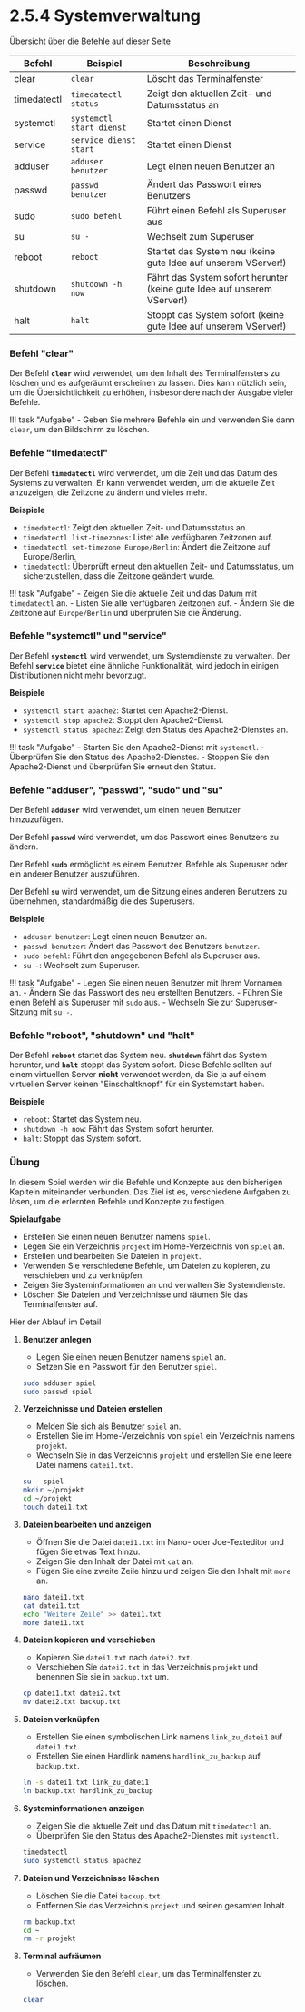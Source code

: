 # 2.5.4 Systemverwaltung

Übersicht über die Befehle auf dieser Seite

| Befehl     | Beispiel | Beschreibung |
|------------|----------|--------------|
| clear      | `clear`  | Löscht das Terminalfenster |
| timedatectl| `timedatectl status` | Zeigt den aktuellen Zeit- und Datumsstatus an |
| systemctl  | `systemctl start dienst` | Startet einen Dienst |
| service    | `service dienst start` | Startet einen Dienst |
| adduser    | `adduser benutzer` | Legt einen neuen Benutzer an |
| passwd     | `passwd benutzer` | Ändert das Passwort eines Benutzers |
| sudo       | `sudo befehl` | Führt einen Befehl als Superuser aus |
| su         | `su -` | Wechselt zum Superuser |
| reboot     | `reboot` | Startet das System neu (keine gute Idee auf unserem VServer!)|
| shutdown   | `shutdown -h now` | Fährt das System sofort herunter (keine gute Idee auf unserem VServer!)|
| halt       | `halt` | Stoppt das System sofort (keine gute Idee auf unserem VServer!)|

### Befehl "**clear**"

Der Befehl **`clear`** wird verwendet, um den Inhalt des Terminalfensters zu löschen und es aufgeräumt erscheinen zu lassen. Dies kann nützlich sein, um die Übersichtlichkeit zu erhöhen, insbesondere nach der Ausgabe vieler Befehle.

!!! task "Aufgabe"
    - Geben Sie mehrere Befehle ein und verwenden Sie dann `clear`, um den Bildschirm zu löschen.

### Befehle "**timedatectl**"

Der Befehl **`timedatectl`** wird verwendet, um die Zeit und das Datum des Systems zu verwalten. Er kann verwendet werden, um die aktuelle Zeit anzuzeigen, die Zeitzone zu ändern und vieles mehr. 

**Beispiele**

- `timedatectl`: Zeigt den aktuellen Zeit- und Datumsstatus an.
- `timedatectl list-timezones`: Listet alle verfügbaren Zeitzonen auf.
- `timedatectl set-timezone Europe/Berlin`: Ändert die Zeitzone auf Europe/Berlin.
- `timedatectl`: Überprüft erneut den aktuellen Zeit- und Datumsstatus, um sicherzustellen, dass die Zeitzone geändert wurde.

!!! task "Aufgabe"
    - Zeigen Sie die aktuelle Zeit und das Datum mit `timedatectl` an.
    - Listen Sie alle verfügbaren Zeitzonen auf.
    - Ändern Sie die Zeitzone auf `Europe/Berlin` und überprüfen Sie die Änderung.

### Befehle "**systemctl**" und "**service**"

Der Befehl **`systemctl`** wird verwendet, um Systemdienste zu verwalten. Der Befehl **`service`** bietet eine ähnliche Funktionalität, wird jedoch in einigen Distributionen nicht mehr bevorzugt.

**Beispiele**

- `systemctl start apache2`: Startet den Apache2-Dienst.
- `systemctl stop apache2`: Stoppt den Apache2-Dienst.
- `systemctl status apache2`: Zeigt den Status des Apache2-Dienstes an.

!!! task "Aufgabe"
    - Starten Sie den Apache2-Dienst mit `systemctl`.
    - Überprüfen Sie den Status des Apache2-Dienstes.
    - Stoppen Sie den Apache2-Dienst und überprüfen Sie erneut den Status.

### Befehle "**adduser**", "**passwd**", "**sudo**" und "**su**"

Der Befehl **`adduser`** wird verwendet, um einen neuen Benutzer hinzuzufügen.

Der Befehl **`passwd`** wird verwendet, um das Passwort eines Benutzers zu ändern.

Der Befehl **`sudo`** ermöglicht es einem Benutzer, Befehle als Superuser oder ein anderer Benutzer auszuführen.

Der Befehl **`su`** wird verwendet, um die Sitzung eines anderen Benutzers zu übernehmen, standardmäßig die des Superusers.

**Beispiele**

- `adduser benutzer`: Legt einen neuen Benutzer an.
- `passwd benutzer`: Ändert das Passwort des Benutzers `benutzer`.
- `sudo befehl`: Führt den angegebenen Befehl als Superuser aus.
- `su -`: Wechselt zum Superuser.

!!! task "Aufgabe"
    - Legen Sie einen neuen Benutzer mit Ihrem Vornamen an.
    - Ändern Sie das Passwort des neu erstellten Benutzers.
    - Führen Sie einen Befehl als Superuser mit `sudo` aus.
    - Wechseln Sie zur Superuser-Sitzung mit `su -`.

### Befehle "**reboot**", "**shutdown**" und "**halt**"

Der Befehl **`reboot`** startet das System neu. **`shutdown`** fährt das System herunter, und **`halt`** stoppt das System sofort. Diese Befehle sollten auf einem virtuellen Server **nicht** verwendet werden, da Sie ja auf einem virtuellen Server keinen "Einschaltknopf" für ein Systemstart haben.

**Beispiele**

- `reboot`: Startet das System neu.
- `shutdown -h now`: Fährt das System sofort herunter.
- `halt`: Stoppt das System sofort.


### Übung

In diesem Spiel werden wir die Befehle und Konzepte aus den bisherigen Kapiteln miteinander verbunden. Das Ziel ist es, verschiedene Aufgaben zu lösen, um die erlernten Befehle und Konzepte zu festigen.

**Spielaufgabe**

- Erstellen Sie einen neuen Benutzer namens `spiel`.
- Legen Sie ein Verzeichnis `projekt` im Home-Verzeichnis von `spiel` an.
- Erstellen und bearbeiten Sie Dateien in `projekt`.
- Verwenden Sie verschiedene Befehle, um Dateien zu kopieren, zu verschieben und zu verknüpfen.
- Zeigen Sie Systeminformationen an und verwalten Sie Systemdienste.
- Löschen Sie Dateien und Verzeichnisse und räumen Sie das Terminalfenster auf.

Hier der Ablauf im Detail

1. **Benutzer anlegen**
    - Legen Sie einen neuen Benutzer namens `spiel` an.
    - Setzen Sie ein Passwort für den Benutzer `spiel`.

    ```bash
    sudo adduser spiel
    sudo passwd spiel
    ```

2. **Verzeichnisse und Dateien erstellen**
    - Melden Sie sich als Benutzer `spiel` an.
    - Erstellen Sie im Home-Verzeichnis von `spiel` ein Verzeichnis namens `projekt`.
    - Wechseln Sie in das Verzeichnis `projekt` und erstellen Sie eine leere Datei namens `datei1.txt`.

    ```bash
    su - spiel
    mkdir ~/projekt
    cd ~/projekt
    touch datei1.txt
    ```

3. **Dateien bearbeiten und anzeigen**
    - Öffnen Sie die Datei `datei1.txt` im Nano- oder Joe-Texteditor und fügen Sie etwas Text hinzu.
    - Zeigen Sie den Inhalt der Datei mit `cat` an.
    - Fügen Sie eine zweite Zeile hinzu und zeigen Sie den Inhalt mit `more` an.

    ```bash
    nano datei1.txt
    cat datei1.txt
    echo "Weitere Zeile" >> datei1.txt
    more datei1.txt
    ```

4. **Dateien kopieren und verschieben**
    - Kopieren Sie `datei1.txt` nach `datei2.txt`.
    - Verschieben Sie `datei2.txt` in das Verzeichnis `projekt` und benennen Sie sie in `backup.txt` um.

    ```bash
    cp datei1.txt datei2.txt
    mv datei2.txt backup.txt
    ```

5. **Dateien verknüpfen**
    - Erstellen Sie einen symbolischen Link namens `link_zu_datei1` auf `datei1.txt`.
    - Erstellen Sie einen Hardlink namens `hardlink_zu_backup` auf `backup.txt`.

    ```bash
    ln -s datei1.txt link_zu_datei1
    ln backup.txt hardlink_zu_backup
    ```

6. **Systeminformationen anzeigen**
    - Zeigen Sie die aktuelle Zeit und das Datum mit `timedatectl` an.
    - Überprüfen Sie den Status des Apache2-Dienstes mit `systemctl`.

    ```bash
    timedatectl
    sudo systemctl status apache2
    ```

7. **Dateien und Verzeichnisse löschen**
    - Löschen Sie die Datei `backup.txt`.
    - Entfernen Sie das Verzeichnis `projekt` und seinen gesamten Inhalt.

    ```bash
    rm backup.txt
    cd ~
    rm -r projekt
    ```

8. **Terminal aufräumen**
    - Verwenden Sie den Befehl `clear`, um das Terminalfenster zu löschen.

    ```bash
    clear
    ```


